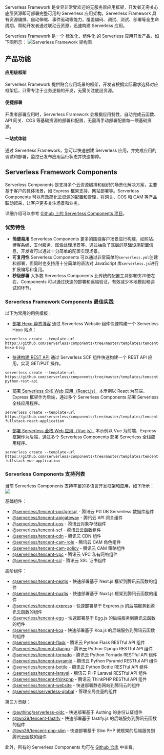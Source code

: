 Serverless Framework 是业界非常受欢迎的无服务器应用框架，开发者无需关心底层资源即可部署完整可用的 Serverless 应用架构。Serverless Framework 具有资源编排、自动伸缩、事件驱动等能力，覆盖编码、调试、测试、部署等全生命周期，帮助开发者通过联动云资源，迅速构建 Serverless 应用。

Serverless Framework 是一个 标准化、组件化 的 Serverless 应用开发产品，如下图所示：
![Serverless Framework 架构图](https://main.qcloudimg.com/raw/2c5d24285f2ea19151635d0352dc2a20.png)

## 产品功能
#### 应用级框架
Serverless Framework 提供贴合应用场景的框架，开发者根据实际需求选择对应框架后，只需专注于业务逻辑的开发，无需关注底层资源。

#### 便捷部署
开发者部署应用时，Serverless Framework 会根据应用特性，自动完成云函数、API 网关、COS 等基础资源的部署和配置，无需再手动部署配置每一项基础资源。

#### 一站式体验
通过 Serverless Framework，您可以快速创建 Serverless 应用，并完成应用的调试和部署，监控已发布应用运行状态并快速排障。

## Serverless Framework Components
Serverless Components 是支持多个云资源编排和组织的场景化解决方案，主要基于客户的具体场景，如 Express 框架支持、网站部署等。Serverless Components 可以有效简化云资源的配置和管理，将网关、COS 和 CAM 等产品联动起来，让客户更多关注场景和业务。

详细介绍可以参考 [Github 上的 Serverless Components 项目](https://github.com/serverless/components/blob/master/README.cn.md)。

### 优势特性

- **简便易用**
Serverless Components 更多的围绕客户场景进行构建，如网站、博客系统、支付服务、图像处理场景等。通过抽象了底层的基础设施配置信息，开发者可以通过十分简单的配置实现场景。
- **可复用性**
Serverless Components 可以通过非常简单的`serverless.yml`创建和部署，但同时也支持用十分简单的语法对 JavaScript 库`serverless.js`进行扩展编写和复用。
- **秒级部署**
大多数 Serverless Components 比传统的配置工具部署快20倍左右，Components 可以通过快速的部署和远端验证，有效减少本地模拟和调试的环节。

### Serverless Framework Components 最佳实践
 
以下为常用的用例模板：

- [部署 Hexo 静态博客](https://cloud.tencent.com/document/product/1154/40217)
通过 Serverless Website 组件快速构建一个 Serverless Hexo 站点：
```shell
serverless create --template-url https://github.com/serverless/components/tree/master/templates/tencent-hexo-blog
```

- [快速构建 REST API](https://cloud.tencent.com/document/product/1154/40216)
通过 Serverless SCF 组件快速构建一个 REST API 应用，实现 GET/PUT 操作。
```shell
serverless create --template-url https://github.com/serverless/components/tree/master/templates/tencent-python-rest-api
```

- [部署 Serverless 全栈 Web 应用（React.js）](https://cloud.tencent.com/document/product/1154/40218)
本示例以 React 为前端，Express 框架作为后端，通过多个 Serverless Components 部署 Serverless 全栈应用程序。
```shell
serverless create --template-url https://github.com/serverless/components/tree/master/templates/tencent-fullstack-react-application
```

- [部署 Serverless 全栈 Web 应用（Vue.js）](https://cloud.tencent.com/document/product/1154/39272)
本示例以 Vue 为前端，Express 框架作为后端，通过多个 Serverless Components 部署 Serverless 全栈应用程序。
```shell
serverless create --template-url https://github.com/serverless/components/tree/master/templates/tencent-fullstack-vue-application
```

### Serverless Components 支持列表

当前 Serverless Components 支持丰富的多语言开发框架和应用，如下所示：
![](https://main.qcloudimg.com/raw/8d30e522c8a8d3e46a8b057eaa161a13.png)

基础组件：
- [@serverless/tencent-postgresql](https://github.com/serverless-components/tencent-postgresql) - 腾讯云 PG DB Serverless 数据库组件
- [@serverless/tencent-apigateway](https://github.com/serverless-components/tencent-apigateway) - 腾讯云 API 网关组件
- [@serverless/tencent-cos](https://github.com/serverless-components/tencent-cos) - 腾讯云对象存储组件
- [@serverless/tencent-scf](https://github.com/serverless-components/tencent-scf) - 腾讯云云函数组件
- [@serverless/tencent-cdn](https://github.com/serverless-components/tencent-cdn) - 腾讯云 CDN 组件
- [@serverless/tencent-cam-role](https://github.com/serverless-components/tencent-cam-role) - 腾讯云 CAM 角色组件
- [@serverless/tencent-cam-policy](https://github.com/serverless-components/tencent-cam-policy) - 腾讯云 CAM 策略组件
- [@serverless/tencent-vpc](https://github.com/serverless-components/tencent-vpc) - 腾讯云 VPC 私有网络组件
- [@serverless/tencent-ssl](https://github.com/serverless-tencent/tencent-ssl) - 腾讯云 SSL 证书组件



高阶组件：
- [@serverless/tencent-nextjs](https://github.com/serverless-components/tencent-nextjs) - 快速部署基于 Next.js 框架到腾讯云函数的组件
- [@serverless/tencent-nuxtjs](https://github.com/serverless-components/tencent-nuxtjs) - 快速部署基于 Nuxt.js 框架到腾讯云函数的组件
- [@serverless/tencent-express](https://github.com/serverless-components/tencent-express) - 快速部署基于 Express.js 的后端服务到腾讯云函数的组件
- [@serverless/tencent-egg](https://github.com/serverless-components/tencent-egg) - 快速部署基于 Egg.js 的后端服务到腾讯云函数的组件
- [@serverless/tencent-koa](https://github.com/serverless-components/tencent-koa) - 快速部署基于 Koa.js 的后端服务到腾讯云函数的组件
- [@serverless/tencent-flask](https://github.com/serverless-components/tencent-flask) - 腾讯云 Python Flask RESTful API 组件
- [@serverless/tencent-django](https://github.com/serverless-tencent/tencent-django) - 腾讯云 Python Django RESTful API 组件
- [@serverless/tencent-tornado](https://github.com/serverless-tencent/tencent-tornado) - 腾讯云 Python Tornado RESTful API 组件
- [@serverless/tencent-pyramid](https://github.com/serverless-tencent/tencent-pyramid) - 腾讯云 Python Pyramid RESTful API 组件
- [@serverless/tencent-bottle](https://github.com/serverless-tencent/tencent-bottle) - 腾讯云 Python Bottle RESTful API 组件
- [@serverless/tencent-laravel](https://github.com/serverless-components/tencent-laravel) - 腾讯云 PHP Laravel RESTful API 组件
- [@serverless/tencent-thinkphp](https://github.com/serverless-components/tencent-thinkphp) - 腾讯云 ThinkPHP RESTful API 组件
- [@serverless/tencent-website](https://github.com/serverless-components/tencent-website) - 快速部署静态网站到腾讯云的组件
- [@serverless/serverless-global](https://github.com/serverless-tencent/serverless-global) - 管理全局变量的组件

第三方贡献：
- [@authing/serverless-oidc](https://github.com/Authing/serverless-oidc) - 快速部署基于 Authing 的身份认证组件
- [@twn39/tencent-fastify](https://github.com/twn39/tencent-fastify) - 快速部署基于 fastify.js 的后端服务到腾讯云函数的组件
- [@twn39/tencent-php-slim](https://github.com/twn39/tencent-php-slim) - 快速部署基于 Slim PHP 微框架的后端服务到腾讯云函数的组件

此外，所有的 Serverless Components 均可在 [Github 仓库](https://github.com/serverless-components?q=tencent) 中查看。
